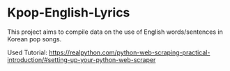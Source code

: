 # Kpop-English-Lyrics
This project aims to compile data on the use of English words/sentences in Korean pop songs.

Used Tutorial: https://realpython.com/python-web-scraping-practical-introduction/#setting-up-your-python-web-scraper
